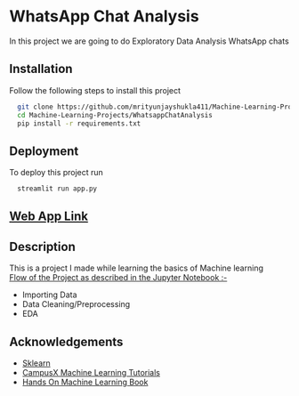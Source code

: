 # WhatsApp Chat Analysis

In this project we are going to do Exploratory Data Analysis WhatsApp chats


## Installation

Follow the following steps to install this project

```bash
  git clone https://github.com/mrityunjayshukla411/Machine-Learning-Projects.git 
  cd Machine-Learning-Projects/WhatsappChatAnalysis
  pip install -r requirements.txt
```
    
## Deployment

To deploy this project run

```bash
  streamlit run app.py
```

## [Web App Link](https://mv-rcmmd-kalishasur.herokuapp.com/)

## Description

This is a project I made while learning the basics of Machine learning  
[Flow of the Project as described in the Jupyter Notebook :-](https://github.com/mrityunjayshukla411/Machine-Learning-Projects/blob/main/WhatsappChatAnalysis/whatsapp-chat-analysis.ipynb)  
* Importing Data
* Data Cleaning/Preprocessing
* EDA

## Acknowledgements

 - [Sklearn](https://scikit-learn.org/stable/)
 - [CampusX Machine Learning Tutorials](https://www.youtube.com/c/CampusX-official/featured)
 - [Hands On Machine Learning Book](https://www.oreilly.com/library/view/hands-on-machine-learning/9781492032632/)
